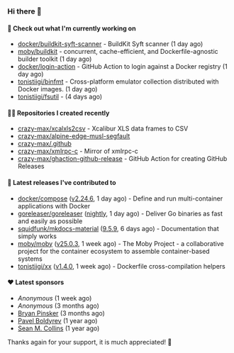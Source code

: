 ### Hi there 👋

#### 👷 Check out what I'm currently working on

- [docker/buildkit-syft-scanner](https://github.com/docker/buildkit-syft-scanner) - BuildKit Syft scanner (1 day ago)
- [moby/buildkit](https://github.com/moby/buildkit) - concurrent, cache-efficient, and Dockerfile-agnostic builder toolkit (1 day ago)
- [docker/login-action](https://github.com/docker/login-action) - GitHub Action to login against a Docker registry (1 day ago)
- [tonistiigi/binfmt](https://github.com/tonistiigi/binfmt) - Cross-platform emulator collection distributed with Docker images. (1 day ago)
- [tonistiigi/fsutil](https://github.com/tonistiigi/fsutil) -  (4 days ago)

#### 👨‍💻 Repositories I created recently

- [crazy-max/xcalxls2csv](https://github.com/crazy-max/xcalxls2csv) - Xcalibur XLS data frames to CSV
- [crazy-max/alpine-edge-musl-segfault](https://github.com/crazy-max/alpine-edge-musl-segfault)
- [crazy-max/.github](https://github.com/crazy-max/.github)
- [crazy-max/xmlrpc-c](https://github.com/crazy-max/xmlrpc-c) - Mirror of xmlrpc-c
- [crazy-max/ghaction-github-release](https://github.com/crazy-max/ghaction-github-release) - GitHub Action for creating GitHub Releases

#### 🚀 Latest releases I've contributed to

- [docker/compose](https://github.com/docker/compose) ([v2.24.6](https://github.com/docker/compose/releases/tag/v2.24.6), 1 day ago) - Define and run multi-container applications with Docker
- [goreleaser/goreleaser](https://github.com/goreleaser/goreleaser) ([nightly](https://github.com/goreleaser/goreleaser/releases/tag/nightly), 1 day ago) - Deliver Go binaries as fast and easily as possible
- [squidfunk/mkdocs-material](https://github.com/squidfunk/mkdocs-material) ([9.5.9](https://github.com/squidfunk/mkdocs-material/releases/tag/9.5.9), 6 days ago) - Documentation that simply works
- [moby/moby](https://github.com/moby/moby) ([v25.0.3](https://github.com/moby/moby/releases/tag/v25.0.3), 1 week ago) - The Moby Project - a collaborative project for the container ecosystem to assemble container-based systems
- [tonistiigi/xx](https://github.com/tonistiigi/xx) ([v1.4.0](https://github.com/tonistiigi/xx/releases/tag/v1.4.0), 1 week ago) - Dockerfile cross-compilation helpers

#### ❤️ Latest sponsors
- _Anonymous_ (1 week ago)
- _Anonymous_ (3 months ago)
- [Bryan Pinsker](https://github.com/BryanPinsker) (3 months ago)
- [Pavel Boldyrev](https://github.com/bpg) (1 year ago)
- [Sean M. Collins](https://github.com/sc68cal) (1 year ago)

Thanks again for your support, it is much appreciated! 🙏
